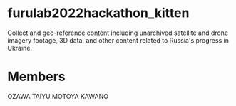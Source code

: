 # furulab2022hackathon_kitten

Collect and geo-reference content including unarchived satellite and drone imagery footage, 3D data, and other content related to Russia's progress in Ukraine.

# Members
OZAWA TAIYU 
MOTOYA KAWANO
